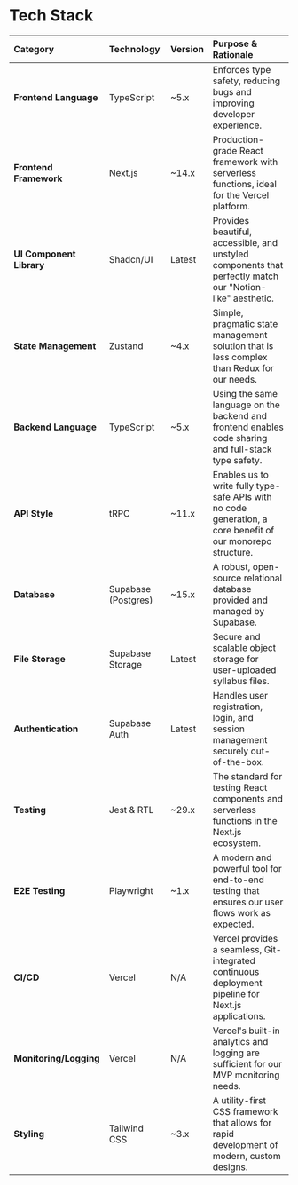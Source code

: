 # Tech Stack

| Category | Technology | Version | Purpose & Rationale |
| :--- | :--- | :--- | :--- |
| **Frontend Language** | TypeScript | ~5.x | Enforces type safety, reducing bugs and improving developer experience. |
| **Frontend Framework** | Next.js | ~14.x | Production-grade React framework with serverless functions, ideal for the Vercel platform. |
| **UI Component Library** | Shadcn/UI | Latest | Provides beautiful, accessible, and unstyled components that perfectly match our "Notion-like" aesthetic. |
| **State Management** | Zustand | ~4.x | Simple, pragmatic state management solution that is less complex than Redux for our needs. |
| **Backend Language** | TypeScript | ~5.x | Using the same language on the backend and frontend enables code sharing and full-stack type safety. |
| **API Style** | tRPC | ~11.x | Enables us to write fully type-safe APIs with no code generation, a core benefit of our monorepo structure. |
| **Database** | Supabase (Postgres) | ~15.x | A robust, open-source relational database provided and managed by Supabase. |
| **File Storage** | Supabase Storage | Latest | Secure and scalable object storage for user-uploaded syllabus files. |
| **Authentication** | Supabase Auth | Latest | Handles user registration, login, and session management securely out-of-the-box. |
| **Testing** | Jest & RTL | ~29.x | The standard for testing React components and serverless functions in the Next.js ecosystem. |
| **E2E Testing** | Playwright | ~1.x | A modern and powerful tool for end-to-end testing that ensures our user flows work as expected. |
| **CI/CD** | Vercel | N/A | Vercel provides a seamless, Git-integrated continuous deployment pipeline for Next.js applications. |
| **Monitoring/Logging**| Vercel | N/A | Vercel's built-in analytics and logging are sufficient for our MVP monitoring needs. |
| **Styling** | Tailwind CSS | ~3.x | A utility-first CSS framework that allows for rapid development of modern, custom designs. |